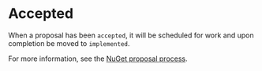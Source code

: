 # Accepted

When a proposal has been `accepted`, it will be scheduled for work and upon completion be moved to `implemented`. 

For more information, see the [NuGet proposal process](../meta#nuget-proposal-process).
